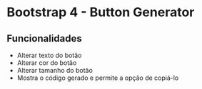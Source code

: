 # Bootstrap 4 - Button Generator

## Funcionalidades
- Alterar texto do botão
- Alterar cor do botão
- Alterar tamanho do botão
- Mostra o código gerado e permite a opção de copiá-lo